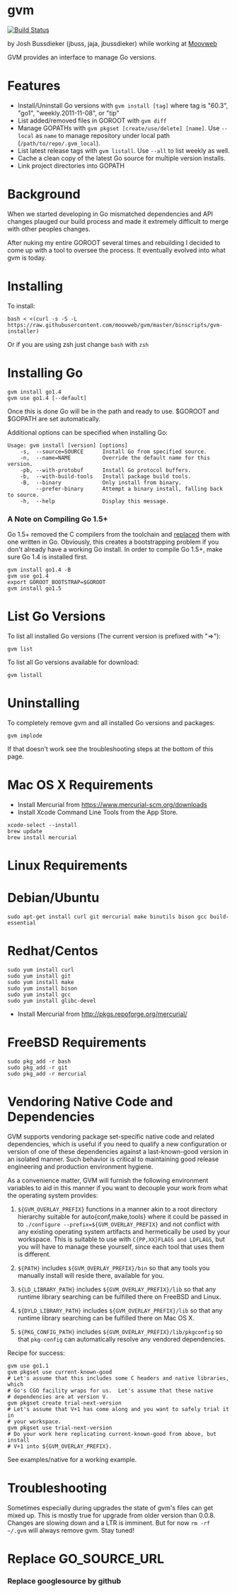 # gvm

[![Build Status](https://travis-ci.org/moovweb/gvm.svg?branch=master)](https://travis-ci.org/moovweb/gvm)

by Josh Bussdieker (jbuss, jaja, jbussdieker) while working at [Moovweb](https://www.moovweb.com)

GVM provides an interface to manage Go versions.

Features
========
* Install/Uninstall Go versions with `gvm install [tag]` where tag is "60.3", "go1", "weekly.2011-11-08", or "tip"
* List added/removed files in GOROOT with `gvm diff`
* Manage GOPATHs with `gvm pkgset [create/use/delete] [name]`. Use `--local` as `name` to manage repository under local path (`/path/to/repo/.gvm_local`).
* List latest release tags with `gvm listall`. Use `--all` to list weekly as well.
* Cache a clean copy of the latest Go source for multiple version installs.
* Link project directories into GOPATH

Background
==========
When we started developing in Go mismatched dependencies and API changes plauged our build process and made it extremely difficult to merge with other peoples changes.

After nuking my entire GOROOT several times and rebuilding I decided to come up with a tool to oversee the process. It eventually evolved into what gvm is today.

Installing
==========

To install:

    bash < <(curl -s -S -L https://raw.githubusercontent.com/moovweb/gvm/master/binscripts/gvm-installer)

Or if you are using zsh just change `bash` with `zsh`

Installing Go
=============
    gvm install go1.4
    gvm use go1.4 [--default]
Once this is done Go will be in the path and ready to use. $GOROOT and $GOPATH are set automatically.

Additional options can be specified when installing Go:

    Usage: gvm install [version] [options]
        -s,  --source=SOURCE      Install Go from specified source.
        -n,  --name=NAME          Override the default name for this version.
        -pb, --with-protobuf      Install Go protocol buffers.
        -b,  --with-build-tools   Install package build tools.
        -B,  --binary             Only install from binary.
             --prefer-binary      Attempt a binary install, falling back to source.
        -h,  --help               Display this message.
        
### A Note on Compiling Go 1.5+
Go 1.5+ removed the C compilers from the toolchain and [replaced][compiler_note] them with one written in Go. Obviously, this creates a bootstrapping problem if you don't already have a working Go install. In order to compile Go 1.5+, make sure Go 1.4 is installed first.

```
gvm install go1.4 -B
gvm use go1.4
export GOROOT_BOOTSTRAP=$GOROOT
gvm install go1.5
```

[compiler_note]: https://docs.google.com/document/d/1OaatvGhEAq7VseQ9kkavxKNAfepWy2yhPUBs96FGV28/edit

List Go Versions
================
To list all installed Go versions (The current version is prefixed with "=>"):

    gvm list

To list all Go versions available for download:

    gvm listall

Uninstalling
============
To completely remove gvm and all installed Go versions and packages:

    gvm implode

If that doesn't work see the troubleshooting steps at the bottom of this page.

Mac OS X Requirements
====================
 * Install Mercurial from https://www.mercurial-scm.org/downloads
 * Install Xcode Command Line Tools from the App Store.

```
xcode-select --install
brew update
brew install mercurial
```

Linux Requirements
==================

Debian/Ubuntu
==================
    sudo apt-get install curl git mercurial make binutils bison gcc build-essential

Redhat/Centos
==================

    sudo yum install curl
    sudo yum install git
    sudo yum install make
    sudo yum install bison
    sudo yum install gcc
    sudo yum install glibc-devel

 * Install Mercurial from http://pkgs.repoforge.org/mercurial/

FreeBSD Requirements
====================

    sudo pkg_add -r bash
    sudo pkg_add -r git
    sudo pkg_add -r mercurial

Vendoring Native Code and Dependencies
==================================================
GVM supports vendoring package set-specific native code and related
dependencies, which is useful if you need to qualify a new configuration
or version of one of these dependencies against a last-known-good version
in an isolated manner.  Such behavior is critical to maintaining good release
engineering and production environment hygiene.

As a convenience matter, GVM will furnish the following environment variables to
aid in this manner if you want to decouple your work from what the operating
system provides:

1. ``${GVM_OVERLAY_PREFIX}`` functions in a manner akin to a root directory
  hierarchy suitable for auto{conf,make,tools} where it could be passed in
  to ``./configure --prefix=${GVM_OVERLAY_PREFIX}`` and not conflict with any
  existing operating system artifacts and hermetically be used by your
  workspace.  This is suitable to use with ``C{PP,XX}FLAGS and LDFLAGS``, but you will have
  to manage these yourself, since each tool that uses them is different.

2. ``${PATH}`` includes ``${GVM_OVERLAY_PREFIX}/bin`` so that any tools you
  manually install will reside there, available for you.

3. ``${LD_LIBRARY_PATH}`` includes ``${GVM_OVERLAY_PREFIX}/lib`` so that any
  runtime library searching can be fulfilled there on FreeBSD and Linux.

4. ``${DYLD_LIBRARY_PATH}`` includes ``${GVM_OVERLAY_PREFIX}/lib`` so that any
  runtime library searching can be fulfilled there on Mac OS X.

5. ``${PKG_CONFIG_PATH}`` includes ``${GVM_OVERLAY_PREFIX}/lib/pkgconfig`` so
  that ``pkg-config`` can automatically resolve any vendored dependencies.

Recipe for success:

    gvm use go1.1
    gvm pkgset use current-known-good
    # Let's assume that this includes some C headers and native libraries, which
    # Go's CGO facility wraps for us.  Let's assume that these native
    # dependencies are at version V.
    gvm pkgset create trial-next-version
    # Let's assume that V+1 has come along and you want to safely trial it in
    # your workspace.
    gvm pkgset use trial-next-version
    # Do your work here replicating current-known-good from above, but install
    # V+1 into ${GVM_OVERLAY_PREFIX}.

See examples/native for a working example.

Troubleshooting
===============
Sometimes especially during upgrades the state of gvm's files can get mixed up. This is mostly true for upgrade from older version than 0.0.8. Changes are slowing down and a LTR is imminent. But for now `rm -rf ~/.gvm` will always remove gvm. Stay tuned!

Replace GO_SOURCE_URL
===============
### Replace googlesource by github
```cmd

```

